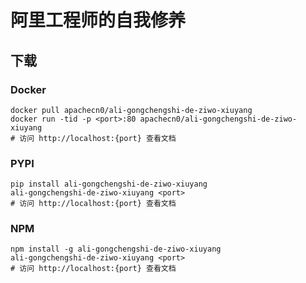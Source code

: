 # 阿里工程师的自我修养

## 下载

### Docker

```
docker pull apachecn0/ali-gongchengshi-de-ziwo-xiuyang
docker run -tid -p <port>:80 apachecn0/ali-gongchengshi-de-ziwo-xiuyang
# 访问 http://localhost:{port} 查看文档
```

### PYPI

```
pip install ali-gongchengshi-de-ziwo-xiuyang
ali-gongchengshi-de-ziwo-xiuyang <port>
# 访问 http://localhost:{port} 查看文档
```

### NPM

```
npm install -g ali-gongchengshi-de-ziwo-xiuyang
ali-gongchengshi-de-ziwo-xiuyang <port>
# 访问 http://localhost:{port} 查看文档
```